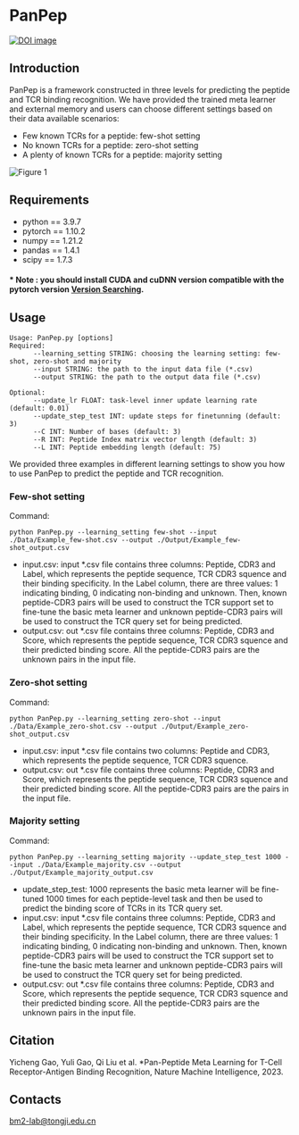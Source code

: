 # PanPep
[![DOI image](https://zenodo.org/badge/DOI/10.5281/zenodo.7544387.svg)](https://zenodo.org/record/7544387#.Y8a7dXZBxHU)
## Introduction 
PanPep is a framework constructed in three levels for predicting the peptide and TCR binding recognition. We have provided the trained meta learner and external memory and users can choose different settings based on their data available scenarios:  
* Few known TCRs for a peptide: few-shot setting 
* No known TCRs for a peptide: zero-shot setting
* A plenty of known TCRs for a peptide: majority setting 
 
![Figure 1](https://user-images.githubusercontent.com/89248357/206089441-4c5fb772-5a6e-48fd-954f-58f04d33405f.png)

## Requirements  
* python == 3.9.7  
* pytorch == 1.10.2  
* numpy == 1.21.2  
* pandas == 1.4.1  
* scipy == 1.7.3  
#### * Note : you should install CUDA and cuDNN version compatible with the pytorch version [Version Searching](https://pytorch.org/). 
## Usage  

    Usage: PanPep.py [options]
    Required:
          --learning_setting STRING: choosing the learning setting: few-shot, zero-shot and majority
          --input STRING: the path to the input data file (*.csv)
          --output STRING: the path to the output data file (*.csv)

    Optional:
          --update_lr FLOAT: task-level inner update learning rate (default: 0.01)
          --update_step_test INT: update steps for finetunning (default: 3)
          --C INT: Number of bases (default: 3)
          --R INT: Peptide Index matrix vector length (default: 3)
          --L INT: Peptide embedding length (default: 75) 
We provided three examples in different learning settings to show you how to use PanPep to predict the peptide and TCR recognition. 
### Few-shot setting 
Command:  

    python PanPep.py --learning_setting few-shot --input ./Data/Example_few-shot.csv --output ./Output/Example_few-shot_output.csv 
    
* input.csv: input *.csv file contains three columns: Peptide, CDR3 and Label, which represents the peptide sequence, TCR CDR3 squence and their binding specificity.
In the Label column, there are three values: 1 indicating binding, 0 indicating non-binding and unknown. Then, known peptide-CDR3 pairs will be used to construct the TCR support set to fine-tune the basic meta learner and unknown peptide-CDR3 pairs will be used to construct the TCR query set for being predicted.
* output.csv: out *.csv file contains three columns: Peptide, CDR3 and Score, which represents the peptide sequence, TCR CDR3 squence and their predicted binding score. All the peptide-CDR3 pairs are the unknown pairs in the input file.
### Zero-shot setting 
Command:  

    python PanPep.py --learning_setting zero-shot --input ./Data/Example_zero-shot.csv --output ./Output/Example_zero-shot_output.csv 
    
* input.csv: input *.csv file contains two columns: Peptide and CDR3, which represents the peptide sequence, TCR CDR3 squence.
* output.csv: out *.csv file contains three columns: Peptide, CDR3 and Score, which represents the peptide sequence, TCR CDR3 squence and their predicted binding score. All the peptide-CDR3 pairs are the pairs in the input file.

### Majority setting 
Command: 

    python PanPep.py --learning_setting majority --update_step_test 1000 --input ./Data/Example_majority.csv --output ./Output/Example_majority_output.csv 

* update_step_test: 1000 represents the basic meta learner will be fine-tuned 1000 times for each peptide-level task and then be used to predict the binding score of TCRs in its TCR query set.
* input.csv: input *.csv file contains three columns: Peptide, CDR3 and Label, which represents the peptide sequence, TCR CDR3 squence and their binding specificity.
In the Label column, there are three values: 1 indicating binding, 0 indicating non-binding and unknown. Then, known peptide-CDR3 pairs will be used to construct the TCR support set to fine-tune the basic meta learner and unknown peptide-CDR3 pairs will be used to construct the TCR query set for being predicted.
* output.csv: out *.csv file contains three columns: Peptide, CDR3 and Score, which represents the peptide sequence, TCR CDR3 squence and their predicted binding score. All the peptide-CDR3 pairs are the unknown pairs in the input file.
## Citation
Yicheng Gao, Yuli Gao, Qi Liu et al. *Pan-Peptide Meta Learning for T-Cell Receptor-Antigen Binding Recognition, Nature Machine Intelligence, 2023.
## Contacts
bm2-lab@tongji.edu.cn
